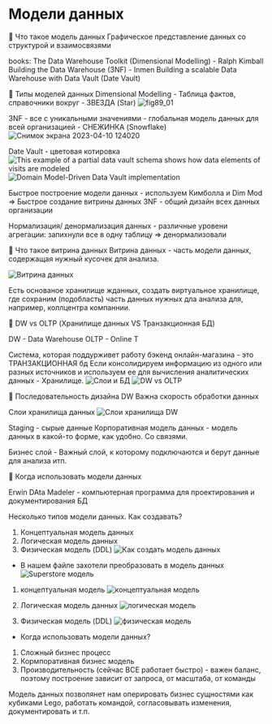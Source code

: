 # Модели данных


📌 Что такое модель данных
Графическое представление данных со структурой и взаимосвязями

books:
The Data Warehouse Toolkit (Dimensional Modelling) - Ralph Kimball
Building the Data Warehouse (3NF) - Inmen
Building a scalable Data Warehouse with Data Vault (Date Vault)

📌 Типы моделей данных
Dimensional Modelling - Таблица фактов, справочники вокруг - ЗВЕЗДА (Star)
![fig89_01](https://user-images.githubusercontent.com/113906493/230876025-b5023d55-f15a-4bb5-86ba-16bec67eee9e.jpeg)

3NF  - все с уникальными значениями - глобальная модель данных для всей организацией - СНЕЖИНКА (Snowflake)
![Снимок экрана 2023-04-10 124020](https://user-images.githubusercontent.com/113906493/230877254-192d9d54-2b62-411c-bfa9-a9ace3a4a183.png)

Date Vault - цветовая котировка
![This example of a partial data vault schema shows how data elements of visits are modeled](https://user-images.githubusercontent.com/113906493/230877284-4df02f5f-eae8-488d-a43d-d30ba94ee67b.png)
![Domain Model-Driven Data Vault implementation](https://user-images.githubusercontent.com/113906493/230877299-9e756033-b321-49fe-94f4-e98dd5ae66a1.png)


Быстрое построение модели данных - используем Кимболла и Dim Mod => Быстрое создание витрины данных
3NF - общий дизайн всех данных организации

Нормализация/ денормализация данных - различные уровени агрегации: запихнули все в одну таблицу => денормализовали

📌 Что такое витрина данных
Витрина данных - часть модели данных, содержащая нужный кусочек для анализа.

![Витрина данных](https://user-images.githubusercontent.com/113906493/230879276-6085fd42-4bc2-4b5a-94a0-fc3c894fbbf4.png)

Есть основаное хранилище жданных, создать виртуальное хранилище, где сохраним (подобласть) часть данных нужных дла анализа для, например, коллцентра компаннии.

📌 DW vs OLTP (Хранилище данных VS Транзакционная БД)

DW - Data Warehouse
OLTP - Online T

Система, которая поддурживет работу бэкенд онлайн-магазина - это ТРАНЗАКЦИОННАЯ бд
Если консолидируем информацию из одного или разных источников и используем ее для вычисления аналитических данных - Хранилище.
![Слои и БД](https://user-images.githubusercontent.com/113906493/230879249-8bd06d55-b639-44ae-a7e1-204787b4eac4.png)
![DW vs OLTP](https://user-images.githubusercontent.com/113906493/230879842-a084d845-3e2e-449c-a8da-3564d1410be6.png)


📌 Последовательность дизайна DW
 Важна скорость обработки данных
 
 Слои хранилища данных 
![Слои хранилища DW](https://user-images.githubusercontent.com/113906493/230880206-d96eb20d-9fe8-4c8c-ba1c-a6c4314851cb.png)

Staging - сырые данные
Корпоративная модель данных  - модель данных в какой-то форме, как удобно. Со связями.

Бизнес слой - Важный слой, к которому подключаются и берут данные для анализа итп.

📌 Когда использовать модели данных

Erwin DAta Madeler - компьютерная программа для проектирования и документирования БД

Несколько типов модели данных. Как создавать?

1) Концептуальная модель данных
2) Логическая модель данных 
3) Физическая модель (DDL)
![Как создать модель данных](https://user-images.githubusercontent.com/113906493/230881259-962f4d65-141c-40d3-aa97-7d55029ba5e3.png)



- В нашем файле захотели преобразовать в модель данных
![Superstore модель](https://user-images.githubusercontent.com/113906493/230881277-9594a400-91ea-4c98-b9a5-707a2e6197a4.png)
1) концептуальная модель
![концептуальная модель](https://user-images.githubusercontent.com/113906493/230881630-c122c680-0da2-4841-848a-12b67539a01b.png)

2) Логическая модель данных 
![логическая модель](https://user-images.githubusercontent.com/113906493/230881541-dab93166-1bdf-4dcf-84ec-f4109f80343c.png)

3) Физическая модель (DDL)
![физическая модель](https://user-images.githubusercontent.com/113906493/230881550-17ee0948-010f-49b5-b1a2-f2e68183be93.png)



- Когда использовать модели данных?
1) Сложный бизнес процесс
2) Кормпоративная бизнес модель
3) Производительность (сейчас ВСЕ работает быстро) - важен баланс, поэтому построение зависит от запроса, от масштаба, от команды

Модель данных позволянет нам оперировать бизнес сущностями как кубиками Lego, работать командой, согласовывать изменения, документировать и т.п.


